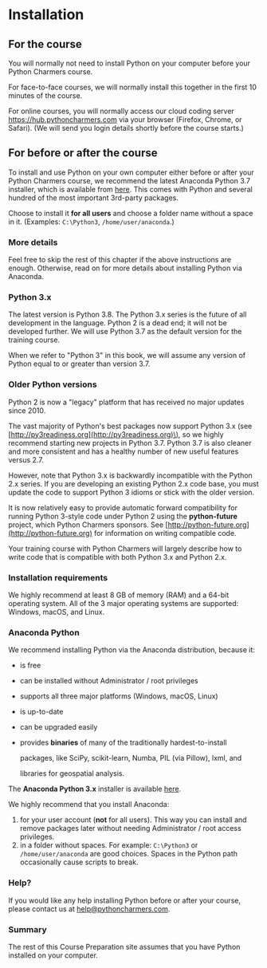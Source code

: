 # Installation

## For the course

You will normally not need to install Python on your computer before your
Python Charmers course.

For face-to-face courses, we will normally install this together in the first 10 minutes of the course.

For online courses, you will normally access our cloud coding server https://hub.pythoncharmers.com via your browser (Firefox, Chrome, or Safari). (We will send you login details shortly before the course starts.)

## For before or after the course

To install and use Python on your own computer either before or after your
Python Charmers course, we recommend the latest Anaconda Python 3.7 installer,
which is available from
[here](https://www.anaconda.com/distribution#download-section). This comes with
Python and several hundred of the most important 3rd-party packages.

Choose to install it **for all users** and choose a folder name without a space
in it.  \(Examples: `C:\Python3`, `/home/user/anaconda`.\)

### More details

Feel free to skip the rest of this chapter if the above instructions are enough. Otherwise, read on for more details about installing Python via Anaconda.

### Python 3.x

The latest version is Python 3.8. The Python 3.x series is the future of all development in the language. Python 2 is a dead end; it will not be developed further. We will use Python 3.7 as the default version for the training course.

When we refer to "Python 3" in this book, we will assume any version of Python equal to or greater than version 3.7.

### Older Python versions

Python 2 is now a "legacy" platform that has received no major updates since 2010.

The vast majority of Python's best packages now support Python 3.x \(see [http://py3readiness.org](http://py3readiness.org)\), so we highly recommend starting new projects in Python 3.7. Python 3.7 is also cleaner and more consistent and has a healthy number of new useful features versus 2.7.

However, note that Python 3.x is backwardly incompatible with the Python 2.x series. If you are developing an existing Python 2.x code base, you must update the code to support Python 3 idioms or stick with the older version.

It is now relatively easy to provide automatic forward compatibility for running Python 3-style code under Python 2 using the **python-future** project, which Python Charmers sponsors. See [http://python-future.org](http://python-future.org) for information on writing compatible code.

Your training course with Python Charmers will largely describe how to write code that is compatible with both Python 3.x and Python 2.x.

### Installation requirements

We highly recommend at least 8 GB of memory \(RAM\) and a 64-bit operating system. All of the 3 major operating systems are supported: Windows, macOS, and Linux.

### Anaconda Python

We recommend installing Python via the Anaconda distribution, because it:

* is free
* can be installed without Administrator / root privileges
* supports all three major platforms \(Windows, macOS, Linux\)
* is up-to-date
* can be upgraded easily
* provides **binaries** of many of the traditionally hardest-to-install

  packages, like SciPy, scikit-learn, Numba, PIL \(via Pillow\), lxml, and

  libraries for geospatial analysis.

The **Anaconda Python 3.x** installer is available [here](https://www.anaconda.com/distribution#download-section).

We highly recommend that you install Anaconda:

1. for your user account \(**not** for all users\). This way you can install and remove packages later without needing Administrator / root access privileges.
2. in a folder without spaces. For example: `C:\Python3` or `/home/user/anaconda` are good choices. Spaces in the Python path occasionally cause scripts to break.

### Help?

If you would like any help installing Python before or after your course, please contact us at help@pythoncharmers.com.

### Summary

The rest of this Course Preparation site assumes that you have Python installed on your computer.

